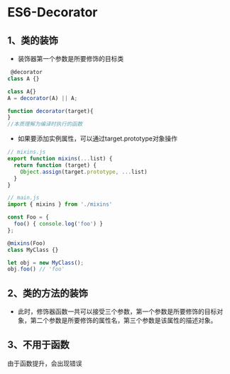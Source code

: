 # ES6-Decorator
## 1、类的装饰
* 装饰器第一个参数是所要修饰的目标类
```javascript
 @decorator
class A {}

class A{}
A = decorator(A) || A;

function decorator(target){
}
//本质理解为编译时执行的函数
```

* 如果要添加实例属性，可以通过target.prototype对象操作
```javascript
// mixins.js
export function mixins(...list) {
  return function (target) {
    Object.assign(target.prototype, ...list)
  }
}

// main.js
import { mixins } from './mixins'

const Foo = {
  foo() { console.log('foo') }
};

@mixins(Foo)
class MyClass {}

let obj = new MyClass();
obj.foo() // 'foo'
```

## 2、类的方法的装饰
* 此时，修饰器函数一共可以接受三个参数，第一个参数是所要修饰的目标对象，第二个参数是所要修饰的属性名，第三个参数是该属性的描述对象。

## 3、不用于函数
由于函数提升，会出现错误